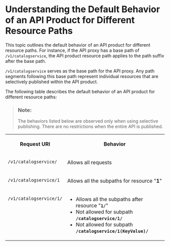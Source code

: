 <!-- loiobf2ee804fd424da6b51e2f8a792e3fcf -->

# Understanding the Default Behavior of an API Product for Different Resource Paths

This topic outlines the default behavior of an API product for different resource paths. For instance, if the API proxy has a base path of `/v1/catalogservice`, the API product resource path applies to the path suffix after the base path.

`/v1/catalogservice` serves as the base path for the API proxy. Any path segments following this base path represent individual resources that are selectively published within the API product.

The following table describes the default behavior of an API product for different resource paths:

> ### Note:  
> The behaviors listed below are observed only when using selective publishing. There are no restrictions when the entire API is published.


<table>
<tr>
<th valign="top">

Request URI

</th>
<th valign="top">

Behavior

</th>
</tr>
<tr>
<td valign="top">

`/v1/catalogservice/` 

</td>
<td valign="top">

Allows all requests

</td>
</tr>
<tr>
<td valign="top">

`/v1/catalogservice/1` 

</td>
<td valign="top">

Allows all the subpaths for resource "**1**"

</td>
</tr>
<tr>
<td valign="top">

`/v1/catalogservice/1/` 

</td>
<td valign="top">

-   Allows all the subpaths after resource "**`1/`**"
-   Not allowed for subpath **`/catalogservice/1/`**
-   Not allowed for subpath **`/catalogservice/1(KeyValue)/`**



</td>
</tr>
</table>

